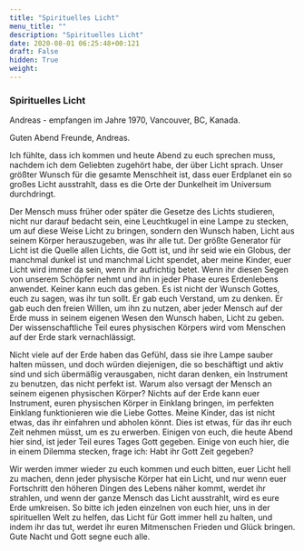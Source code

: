 ```yaml
---
title: "Spirituelles Licht"
menu_title: ""
description: "Spirituelles Licht"
date: 2020-08-01 06:25:48+00:121
draft: False
hidden: True
weight:
---
```

### Spirituelles Licht

Andreas - empfangen im Jahre 1970, Vancouver, BC, Kanada.

Guten Abend Freunde, Andreas.

Ich fühlte, dass ich kommen und heute Abend zu euch sprechen muss, nachdem ich dem Geliebten zugehört habe, der über Licht sprach. Unser größter Wunsch für die gesamte Menschheit ist, dass euer Erdplanet ein so großes Licht ausstrahlt, dass es die Orte der Dunkelheit im Universum durchdringt.

Der Mensch muss früher oder später die Gesetze des Lichts studieren, nicht nur darauf bedacht sein, eine Leuchtkugel in eine Lampe zu stecken, um auf diese Weise Licht zu bringen, sondern den Wunsch haben, Licht aus seinem Körper herauszugeben, was ihr alle tut. Der größte Generator für Licht ist die Quelle allen Lichts, die Gott ist, und ihr seid wie ein Globus, der manchmal dunkel ist und manchmal Licht spendet, aber meine Kinder, euer Licht wird immer da sein, wenn ihr aufrichtig betet. Wenn ihr diesen Segen von unserem Schöpfer nehmt und ihn in jeder Phase eures Erdenlebens anwendet. Keiner kann euch das geben. Es ist nicht der Wunsch Gottes, euch zu sagen, was ihr tun sollt. Er gab euch Verstand, um zu denken. Er gab euch den freien Willen, um ihn zu nutzen, aber jeder Mensch auf der Erde muss in seinem eigenen Wesen den Wunsch haben, Licht zu geben. Der wissenschaftliche Teil eures physischen Körpers wird vom Menschen auf der Erde stark vernachlässigt.

Nicht viele auf der Erde haben das Gefühl, dass sie ihre Lampe sauber halten müssen, und doch würden diejenigen, die so beschäftigt und aktiv sind und sich übermäßig verausgaben, nicht daran denken, ein Instrument zu benutzen, das nicht perfekt ist. Warum also versagt der Mensch an seinem eigenen physischen Körper? Nichts auf der Erde kann euer Instrument, euren physischen Körper in Einklang bringen, im perfekten Einklang funktionieren wie die Liebe Gottes.  Meine Kinder, das ist nicht etwas, das ihr einfahren und abholen könnt. Dies ist etwas, für das ihr euch Zeit nehmen müsst, um es zu erwerben. Einigen von euch, die heute Abend hier sind, ist jeder Teil eures Tages Gott gegeben. Einige von euch hier, die in einem Dilemma stecken, frage ich: Habt ihr Gott Zeit gegeben?

Wir werden immer wieder zu euch kommen und euch bitten, euer Licht hell zu machen, denn jeder physische Körper hat ein Licht, und nur wenn euer Fortschritt den höheren Dingen des Lebens näher kommt, werdet ihr strahlen, und wenn der ganze Mensch das Licht ausstrahlt, wird es eure Erde umkreisen. So bitte ich jeden einzelnen von euch hier, uns in der spirituellen Welt zu helfen, das Licht für Gott immer hell zu halten, und indem ihr das tut, werdet ihr euren Mitmenschen Frieden und Glück bringen. Gute Nacht und Gott segne euch alle.
